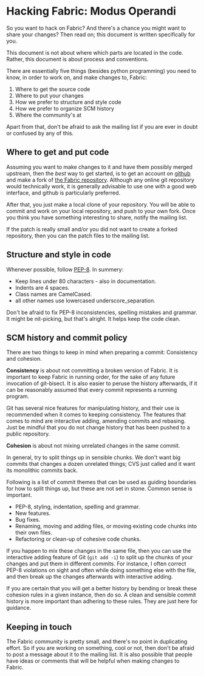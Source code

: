 Hacking Fabric: Modus Operandi
==============================

So you want to hack on Fabric? And there's a chance you might want to share
your changes? Then read on; this document is written specifically for you.

This document is not about where which parts are located in the code. Rather,
this document is about process and conventions.

There are essentially five things (besides python programming) you need to
know, in order to work on, and make changes to, Fabric:

1. Where to get the source code
2. Where to put your changes
3. How we prefer to structure and style code
4. How we prefer to organize SCM history
5. Where the community's at

Apart from that, don't be afraid to ask the mailing list if you are ever in
doubt or confused by any of this.


Where to get and put code
-------------------------

Assuming you want to make changes to it and have them possibly merged upstream,
then the *best* way to get started, is to get an account on [github][] and make
a fork of [the Fabric repository][gh-repo]. Although any online git repository
would technically work, it is generally advisable to use one with a good web
interface, and github is particularly preferred.

After that, you just make a local clone of your repository. You will be able to
commit and work on your local repository, and push to your own fork. Once you
think you have something interesting to share, notify the mailing list.

If the patch is really small and/or you did not want to create a forked
repository, then you can the patch files to the mailing list.


Structure and style in code
---------------------------

Whenever possible, follow [PEP-8][]. In summery:

* Keep lines under 80 characters - also in documentation.
* Indents are 4 spaces.
* Class names are CamelCased.
* all other names use lowercased underscore_separation.

Don't be afraid to fix PEP-8 inconsistencies, spelling mistakes and grammar.
It might be nit-picking, but that's alright. It helps keep the code clean.


SCM history and commit policy
-----------------------------

There are two things to keep in mind when preparing a commit: Consistency and
cohesion.

**Consistency** is about not committing a broken version of Fabric. It is
important to keep Fabric in running order, for the sake of any future
invocation of git-bisect. It is also easier to peruse the history afterwards,
if it can be reasonably assumed that every commit represents a running
program.

Git has several nice features for manipulating history, and their use is
recommended when it comes to keeping consistency. The features that comes to
mind are interactive adding, amending commits and rebasing. Just be mindful
that you do not change history that has been pushed to a public repository.

**Cohesion** is about not mixing unrelated changes in the same commit.

In general, try to split things up in sensible chunks. We don't want big
commits that changes a dozen unrelated things; CVS just called and it want its
monolithic commits back.

Following is a list of commit themes that can be used as guiding boundaries
for how to split things up, but these are not set in stone. Common sense is
important.

* PEP-8, styling, indentation, spelling and grammar.
* New features.
* Bug fixes.
* Renaming, moving and adding files, or moving existing code chunks into their
own files.
* Refactoring or clean-up of cohesive code chunks.

If you happen to mix these changes in the same file, then you can use the
interactive adding feature of Git (`git add -i`) to split up the chunks of
your changes and put them in different commits. For instance, I often correct
PEP-8 violations on sight and often while doing something else with the file,
and then break up the changes afterwards with interactive adding.

If you are certain that you will get a better history by bending or break these
cohesion rules in a given instance, then do so. A clean and sensible commit
history is more important than adhering to these rules. They are just here for
guidance.


Keeping in touch
----------------

The Fabric community is pretty small, and there's no point in duplicating
effort. So if you are working on something, cool or not, then don't be afraid
to post a message about it to the mailing list. It is also possible that people
have ideas or comments that will be helpful when making changes to Fabric.


[github]: http://github.com/
[gh-repo]: http://github.com/karmazilla/fabric/tree/master
[pep-8]: http://www.python.org/dev/peps/pep-0008/
